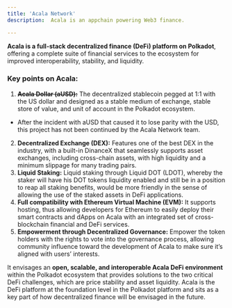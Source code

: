 ```yaml
---
title: 'Acala Network'
description:  Acala is an appchain powering Web3 finance.

---
```


**Acala is a full-stack decentralized finance (DeFi) platform on Polkadot**, offering a complete suite of financial services to the ecosystem for improved interoperability, stability, and liquidity.

### Key points on Acala:

1. **<del>Acala Dollar (aUSD):</del>** The decentralized stablecoin pegged at 1:1 with the US dollar and designed as a stable medium of exchange, stable store of value, and unit of account in the Polkadot ecosystem. 
  - After the incident with aUSD that caused it to lose parity with the USD, this project has not been continued by the Acala Network team.
2. **Decentralized Exchange (DEX):** Features one of the best DEX in the industry, with a built-in DinanceX that seamlessly supports asset exchanges, including cross-chain assets, with high liquidity and a minimum slippage for many trading pairs.
3. **Liquid Staking:** Liquid staking through Liquid DOT (LDOT), whereby the staker will have his DOT tokens liquidity enabled and still be in a position to reap all staking benefits, would be more friendly in the sense of allowing the use of the staked assets in DeFi applications.
4. **Full compatibility with Ethereum Virtual Machine (EVM):** It supports hosting, thus allowing developers for Ethereum to easily deploy their smart contracts and dApps on Acala with an integrated set of cross-blockchain financial and DeFi services.
5. **Empowerment through Decentralized Governance:** Empower the token holders with the rights to vote into the governance process, allowing community influence toward the development of Acala to make sure it’s aligned with users’ interests.

It envisages an **open, scalable, and interoperable Acala DeFi environment** within the Polkadot ecosystem that provides solutions to the two critical DeFi challenges, which are price stability and asset liquidity. Acala is the DeFi platform at the foundation level in the Polkadot platform and sits as a key part of how decentralized finance will be envisaged in the future.
